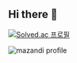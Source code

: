 ## Hi there 👋
[![Solved.ac
프로필](http://mazassumnida.wtf/api/v2/generate_badge?boj=kcjerim97)](https://solved.ac/kcjerim97)

![mazandi profile](http://mazandi.herokuapp.com/api?handle=kcjerim97&theme=dark)
 
<!--
**jerry-1211/jerry-1211** is a ✨ _special_ ✨ repository because its `README.md` (this file) appears on your GitHub profile.

Here are some ideas to get you started:

- 🔭 I’m currently working on ...
- 🌱 I’m currently learning ...
- 👯 I’m looking to collaborate on ...
- 🤔 I’m looking for help with ...
- 💬 Ask me about ...
- 📫 How to reach me: ...
- 😄 Pronouns: ...
- ⚡ Fun fact: ...
-->
